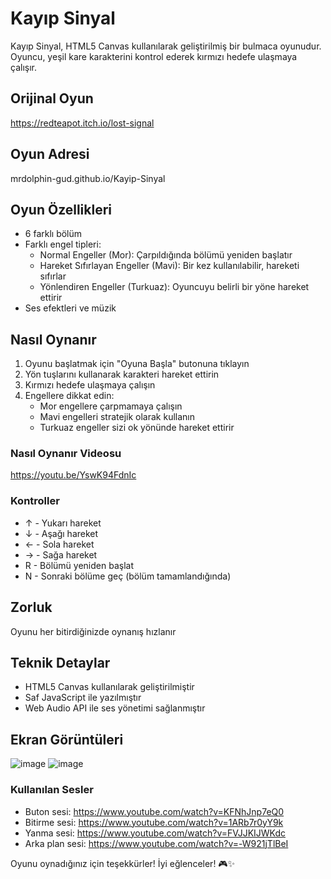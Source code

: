 # Kayıp Sinyal

Kayıp Sinyal, HTML5 Canvas kullanılarak geliştirilmiş bir bulmaca oyunudur. Oyuncu, yeşil kare karakterini kontrol ederek kırmızı hedefe ulaşmaya çalışır.

## Orijinal Oyun

https://redteapot.itch.io/lost-signal

## Oyun Adresi

mrdolphin-gud.github.io/Kayip-Sinyal

## Oyun Özellikleri

- 6 farklı bölüm
- Farklı engel tipleri:
  - Normal Engeller (Mor): Çarpıldığında bölümü yeniden başlatır
  - Hareket Sıfırlayan Engeller (Mavi): Bir kez kullanılabilir, hareketi sıfırlar
  - Yönlendiren Engeller (Turkuaz): Oyuncuyu belirli bir yöne hareket ettirir
- Ses efektleri ve müzik

## Nasıl Oynanır

1. Oyunu başlatmak için "Oyuna Başla" butonuna tıklayın
2. Yön tuşlarını kullanarak karakteri hareket ettirin
3. Kırmızı hedefe ulaşmaya çalışın
4. Engellere dikkat edin:
   - Mor engellere çarpmamaya çalışın
   - Mavi engelleri stratejik olarak kullanın
   - Turkuaz engeller sizi ok yönünde hareket ettirir

### Nasıl Oynanır Videosu

https://youtu.be/YswK94FdnIc

### Kontroller

- ↑ - Yukarı hareket
- ↓ - Aşağı hareket
- ← - Sola hareket
- → - Sağa hareket
- R - Bölümü yeniden başlat
- N - Sonraki bölüme geç (bölüm tamamlandığında)

## Zorluk
Oyunu her bitirdiğinizde oynanış hızlanır 
  
## Teknik Detaylar

- HTML5 Canvas kullanılarak geliştirilmiştir
- Saf JavaScript ile yazılmıştır
- Web Audio API ile ses yönetimi sağlanmıştır

## Ekran Görüntüleri

![image](https://github.com/user-attachments/assets/d9615829-a067-49fe-8e90-f59f1238b74c)
![image](https://github.com/user-attachments/assets/3593eda1-7fc0-44c9-87a6-ea0033304426)

### Kullanılan Sesler

- Buton sesi: https://www.youtube.com/watch?v=KFNhJnp7eQ0
- Bitirme sesi: https://www.youtube.com/watch?v=1ARb7r0yY9k
- Yanma sesi: https://www.youtube.com/watch?v=FVJJKIJWKdc
- Arka plan sesi: https://www.youtube.com/watch?v=-W921jTlBeI

Oyunu oynadığınız için teşekkürler! İyi eğlenceler! 🎮✨ 
